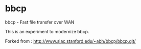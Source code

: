 # bbcp
bbcp - Fast file transfer over WAN

This is an experiment to modernize bbcp.

Forked from : http://www.slac.stanford.edu/~abh/bbcp/bbcp.git/
